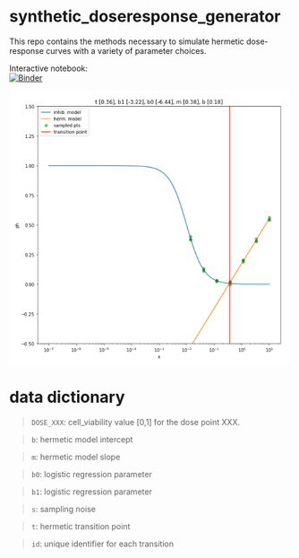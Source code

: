 # synthetic_doseresponse_generator
This repo contains the methods necessary to simulate hermetic dose-response curves with a variety of parameter choices. 

Interactive notebook:   
[![Binder](https://mybinder.org/badge_logo.svg)](https://mybinder.org/v2/gh/nathanieljevans/synthetic_doseresponse_generator/master)

![example_output](./figures/example.PNG)


# data dictionary 

> `DOSE_XXX`: cell_viability value [0,1] for the dose point XXX. 

> `b`: hermetic model intercept 

> `m`: hermetic model slope

> `b0`: logistic regression parameter 

> `b1`: logistic regression parameter

> `s`: sampling noise

> `t`: hermetic transition point 

> `id`: unique identifier for each transition

